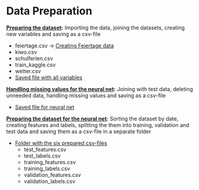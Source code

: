 # Data Preparation

**[Preparing the dataset](data.R):** Importing the data, joining the datasets, creating new variables and saving as a csv-file
- feiertage.csv -> [Creating Feiertage data](feiertage.R)
- kiwo.csv
- schulferien.csv
- train_kaggle.csv
- wetter.csv
- [Saved file with all variables](data.csv)


**[Handling missing values for the neural net](df_neural_net.R):** Joining with test data, deleting unneeded data, handling missing values and saving as a csv-file
- [Saved file for neural net](df_neural_net.csv)


**[Preparing the dataset for the neural net](neural-net-data-preparation.R):** Sorting the dataset by date, creating features and labels, splitting the them into training, validation and test data and saving them as a csv-file in a separate folder
- [Folder with the six prepared csv-files](https://github.com/annapuu/gruppe3/tree/main/csv_df_neural_net)
  - test_features.csv
  - test_labels.csv
  - training_features.csv
  - training_labels.csv
  - validation_features.csv
  - validation_labels.csv
